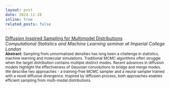 ```yaml
---
layout: post
date: 2024-11-28
inline: true
related_posts: false
---
```


[Diffusion Inspired Sampling for Multimodel Distributions](https://docs.google.com/presentation/d/e/2PACX-1vQ_0x7pxezDrXhOCAOJy8myrD18LynR5BPnaHTETSoLHHlnmKwBwe8R5FahTHunQJk_D4F5XVCZ2xPB/pub?start=false&loop=false&delayms=3000)\
*Computational Statistics and Machine Learning seminar at Imperial College London*\
<sub>**Abstract:** Sampling from unnormalized densities has long been a challenge in statistics, machine learning and molecular simulations. Traditional MCMC algorithms often struggle when the target distribution contains multiple distinct modes. Recent advances in diffusion models highlight the effectiveness of Gaussian convolutions to bridge and merge modes. We describe two approaches - a training-free MCMC sampler and a neural sampler trained with a novel diffusive divergence. Inspired by diffusion process, both approaches enables efficient sampling from multi-modal distributions.</sub>
